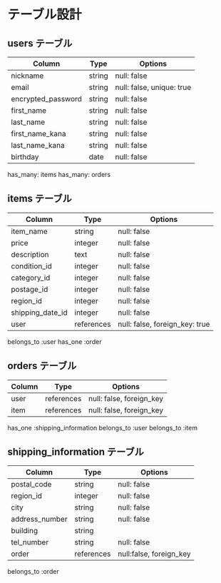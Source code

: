# テーブル設計

## users テーブル

| Column                | Type     | Options                    |
| --------------------- | -------  | -------------------------- |
| nickname              | string   | null: false                |
| email                 | string   | null: false, unique: true  |
| encrypted_password    | string   | null: false                |
| first_name            | string   | null: false                |
| last_name             | string   | null: false                |
| first_name_kana       | string   | null: false                |
| last_name_kana        | string   | null: false                |
| birthday              | date     | null: false                |

has_many: items
has_many: orders

## items テーブル

| Column             | Type        | Options                        |
| ------------------ | ----------- | ------------------------------ |
| item_name          | string      | null: false                    |
| price              | integer     | null: false                    |
| description        | text        | null: false                    |
| condition_id       | integer     | null: false                    |
| category_id        | integer     | null: false                    |
| postage_id         | integer     | null: false                    |
| region_id          | integer     | null: false                    |
| shipping_date_id   | integer     | null: false                    |
| user               | references  | null: false, foreign_key: true |

belongs_to :user
has_one :order 


## orders テーブル

| Column | Type       | Options                            |
| -------| ---------- | ---------------------------------- |
| user   | references | null: false, foreign_key           |
| item   | references | null: false, foreign_key           |

has_one :shipping_information
belongs_to :user
belongs_to :item


## shipping_information テーブル

| Column         | Type       | Options                  |
| -------------- | ---------- | ------------------------ |
| postal_code    | string     | null: false              |
| region_id      | integer    | null: false              |
| city           | string     | null: false              |
| address_number | string     | null: false              |
| building       | string     |                          |
| tel_number     | string     | null: false              |
| order          | references | null:false, foreign_key  |

belongs_to :order